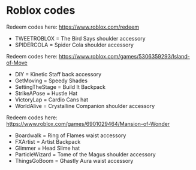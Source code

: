 # Roblox codes
Redeem codes here: https://www.roblox.com/redeem
- TWEETROBLOX = The Bird Says shoulder accessory
- SPIDERCOLA = Spider Cola shoulder accessory

Redeem codes here: https://www.roblox.com/games/5306359293/Island-of-Move
- DIY = Kinetic Staff back accessory
- GetMoving = Speedy Shades
- SettingTheStage = Build It Backpack
- StrikeAPose = Hustle Hat
- VictoryLap = Cardio Cans hat
- WorldAlive = Crystalline Companion shoulder accessory

Redeem codes here: https://www.roblox.com/games/6901029464/Mansion-of-Wonder
- Boardwalk = Ring of Flames waist accessory
- FXArtist = Artist Backpack
- Glimmer = Head Slime hat
- ParticleWizard = Tome of the Magus shoulder accessory
- ThingsGoBoom = Ghastly Aura waist accessory
